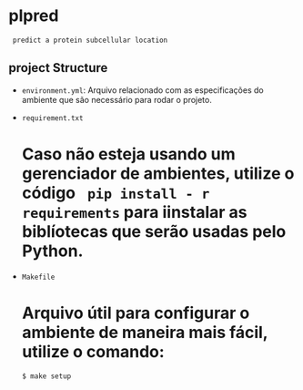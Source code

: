# plpred
     predict a protein subcellular location

## project Structure 

- `environment.yml`: Arquivo relacionado com as especificações do ambiente que são necessário  para rodar o projeto. 

- `requirement.txt`
    # Caso não esteja usando um gerenciador de ambientes, utilize o código ``` pip install - r requirements``` para iinstalar as biblíotecas que serão usadas pelo Python.

- `Makefile`
    # Arquivo útil para configurar o ambiente de maneira mais fácil, utilize o comando:
    ```
    $ make setup
    ```
